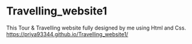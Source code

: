# Travelling_website1
This Tour &amp; Travelling website fully designed by me using Html and Css.
 https://priya93344.github.io/Travelling_website1/
